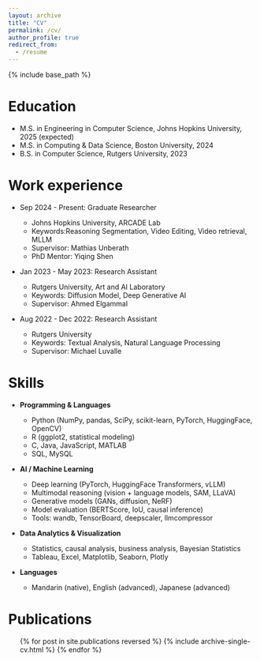 ```yaml
---
layout: archive
title: "CV"
permalink: /cv/
author_profile: true
redirect_from:
  - /resume
---
```


{% include base_path %}

Education
======
* M.S. in Engineering in Computer Science, Johns Hopkins University, 2025 (expected)
* M.S. in Computing & Data Science, Boston University, 2024
* B.S. in Computer Science, Rutgers University, 2023

Work experience
======
* Sep 2024 - Present: Graduate Researcher
  * Johns Hopkins University, ARCADE Lab 
  * Keywords:Reasoning Segmentation, Video Editing, Video retrieval, MLLM
  * Supervisor: Mathias Unberath
  * PhD Mentor: Yiqing Shen

* Jan 2023 - May 2023: Research Assistant
  * Rutgers University, Art and AI Laboratory
  * Keywords: Diffusion Model, Deep Generative AI
  * Supervisor: Ahmed Elgammal

* Aug 2022 - Dec 2022: Research Assistant
  * Rutgers University
  * Keywords: Textual Analysis, Natural Language Processing
  * Supervisor: Michael Luvalle
  
Skills
======
* **Programming & Languages**
  * Python (NumPy, pandas, SciPy, scikit-learn, PyTorch, HuggingFace, OpenCV)
  * R (ggplot2, statistical modeling)
  * C, Java, JavaScript, MATLAB
  * SQL, MySQL

* **AI / Machine Learning**
  * Deep learning (PyTorch, HuggingFace Transformers, vLLM)
  * Multimodal reasoning (vision + language models, SAM, LLaVA)
  * Generative models (GANs, diffusion, NeRF)
  * Model evaluation (BERTScore, IoU, causal inference)
  * Tools: wandb, TensorBoard, deepscaler, llmcompressor

* **Data Analytics & Visualization**
  * Statistics, causal analysis, business analysis, Bayesian Statistics
  * Tableau, Excel, Matplotlib, Seaborn, Plotly

* **Languages**
  * Mandarin (native), English (advanced), Japanese (advanced)


Publications
======
  <ul>{% for post in site.publications reversed %}
    {% include archive-single-cv.html %}
  {% endfor %}</ul>
  
